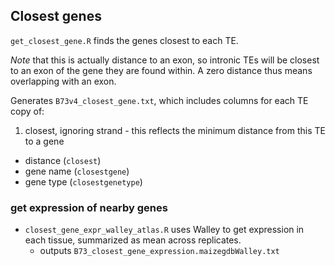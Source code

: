 ## Closest genes

`get_closest_gene.R` finds the genes closest to each TE.

*Note* that this is actually distance to an exon, so intronic TEs will be closest to an exon of the gene they are found within.
A zero distance thus means overlapping with an exon. 

Generates `B73v4_closest_gene.txt`, which includes columns for each TE copy of:

1. closest, ignoring strand - this reflects the minimum distance from this TE to a gene
  - distance (`closest`)
  - gene name (`closestgene`)
  - gene type (`closestgenetype`)

### get expression of nearby genes
- `closest_gene_expr_walley_atlas.R` uses Walley to get expression in each tissue, summarized as mean across replicates.
  - outputs `B73_closest_gene_expression.maizegdbWalley.txt`


